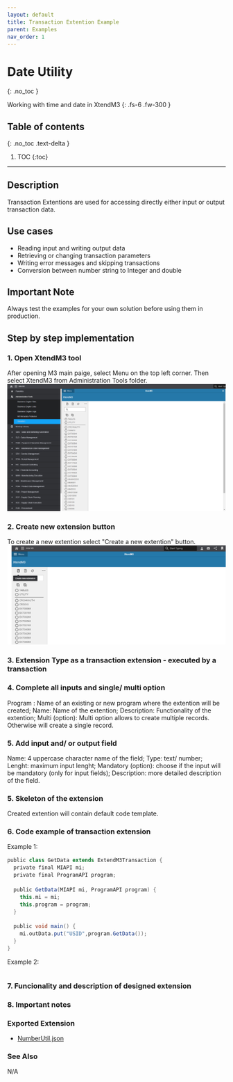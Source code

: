 ```yaml
---
layout: default
title: Transaction Extention Example
parent: Examples
nav_order: 1
---
```


# Date Utility
{: .no_toc }

Working with time and date in XtendM3
{: .fs-6 .fw-300 }

## Table of contents
{: .no_toc .text-delta }

1. TOC
{:toc}

---

## Description
Transaction Extentions are used for accessing directly either input or output transaction data.


## Use cases
* Reading input and writing output data 
* Retrieving or changing transaction parameters
* Writing error messages and skipping transactions
* Conversion between number string to Integer and double

## Important Note
Always test the examples for your own solution before using them in production.

## Step by step implementation

### 1. Open XtendM3 tool

After opening M3 main paige, select Menu on the top left corner. Then select XtendM3 from Administration Tools folder.
<img src="/assets/attachments/ex004/open_xtendm3.png">

### 2. Create new extension button
To create a new extention select "Create a new extention" button.
<img src="/assets/attachments/ex004/create_extention_button.png">

### 3. Extension Type as a transaction extension - executed by a transaction

### 4. Complete all inputs and single/ multi option
Program : Name of an existing or new program where the extention will be created;
Name: Name of the extention;
Description: Functionality of the extention; 
Multi (option): Multi option allows to create multiple records. Otherwise will create a single record.

### 5. Add input and/ or output field
Name: 4 uppercase character name of the field;
Type: text/ number;
Lenght: maximum input lenght;
Mandatory (option): choose if the input will be mandatory (only for input fields);
Description: more detailed description of the field.

### 5. Skeleton of the extension
Created extention will contain default  code template.

### 6. Code example of transaction extension

Example 1:
```groovy
public class GetData extends ExtendM3Transaction {
  private final MIAPI mi;
  private final ProgramAPI program;
  
  public GetData(MIAPI mi, ProgramAPI program) {
    this.mi = mi;
    this.program = program;
  }
  
  public void main() {
    mi.outData.put("USID",program.GetData());
  }
}
```

Example 2:
```groovy

```

### 7. Funcionality and description of designed extension

### 8. Important notes

### Exported Extension
- [NumberUtil.json](https://infor-cloud.github.io/xtendm3/assets/attachments/ex001/DateUtil.json)

### See Also
N/A